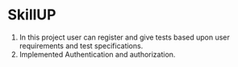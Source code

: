 # SkillUP

1. In this project user can register and give tests based upon user requirements and test specifications.
2. Implemented Authentication and authorization.

